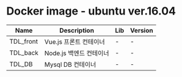 Docker image - ubuntu ver.16.04
=================================

|Name|Description|Lib|Version|
|---------|---------------------|------|------|
|TDL_front|Vue.js 프론트 컨테이너|-|-|
|TDL_back|Node.js 백엔드 컨테이너|-|-|
|TDL_DB|Mysql DB 컨테이너|-|-|
